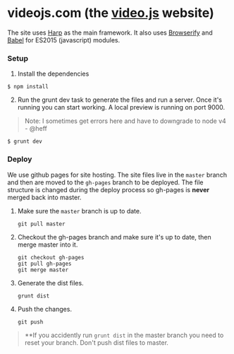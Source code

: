 # videojs.com (the [video.js](https://github.com/videojs/video.js) website)

The site uses [Harp](https://harpjs.com) as the main framework. It also uses [Browserify](http://browserify.com) and [Babel](https://github.com/babel/babelify) for ES2015 (javascript) modules.


### Setup

1. Install the dependencies

  ```
  $ npm install
  ```

2. Run the grunt dev task to generate the files and run a server. Once it's running you can start working. A local preview is running on port 9000.

> Note: I sometimes get errors here and have to downgrade to node v4 - @heff

  ```
  $ grunt dev
  ```

### Deploy

We use github pages for site hosting. The site files live in the `master` branch and then are moved to the `gh-pages` branch to be deployed. The file structure is changed during the deploy process so gh-pages is **never** merged back into master.

1. Make sure the `master` branch is up to date.

    ```
    git pull master
    ```

2. Checkout the gh-pages branch and make sure it's up to date, then merge master into it.

    ```
    git checkout gh-pages
    git pull gh-pages
    git merge master
    ```

3. Generate the dist files.

    ```
    grunt dist
    ```

4. Push the changes.

    ```
    git push
    ```

> **If you accidently run `grunt dist` in the master branch you need to reset your branch. Don't push dist files to master.
